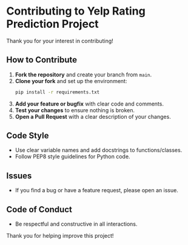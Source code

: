 # Contributing to Yelp Rating Prediction Project

Thank you for your interest in contributing!

## How to Contribute

1. **Fork the repository** and create your branch from `main`.
2. **Clone your fork** and set up the environment:
   ```bash
   pip install -r requirements.txt
   ```
3. **Add your feature or bugfix** with clear code and comments.
4. **Test your changes** to ensure nothing is broken.
5. **Open a Pull Request** with a clear description of your changes.

## Code Style
- Use clear variable names and add docstrings to functions/classes.
- Follow PEP8 style guidelines for Python code.

## Issues
- If you find a bug or have a feature request, please open an issue.

## Code of Conduct
- Be respectful and constructive in all interactions.

Thank you for helping improve this project! 